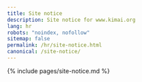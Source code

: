 ```yaml
---
title: Site notice
description: Site notice for www.kimai.org
lang: hr
robots: "noindex, nofollow"
sitemap: false
permalink: /hr/site-notice.html
canonical: /site-notice/
---
```


{% include pages/site-notice.md %}
